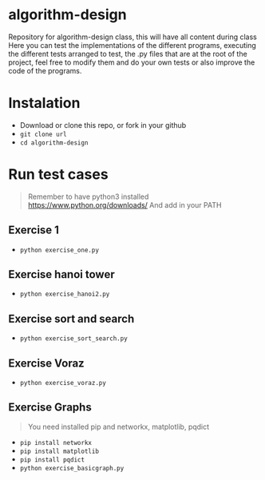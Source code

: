 # algorithm-design
Repository for algorithm-design class, this will have all content during class
Here you can test the implementations of the different programs, executing the different tests arranged to test, the .py files that are at the root of the project, feel free to modify them and do your own tests or also improve the code of the programs.

# Instalation
* Download or clone this repo, or fork in your github
* `git clone url`
* `cd algorithm-design`

# Run test cases

> Remember to have python3 installed https://www.python.org/downloads/
> And add in your PATH

## Exercise 1
* `python exercise_one.py`

## Exercise hanoi tower
* `python exercise_hanoi2.py`

## Exercise sort and search
* `python exercise_sort_search.py`

## Exercise Voraz
* `python exercise_voraz.py`

## Exercise Graphs
> You need installed pip and networkx, matplotlib, pqdict
* `pip install networkx`
* `pip install matplotlib`
* `pip install pqdict`
* `python exercise_basicgraph.py`
